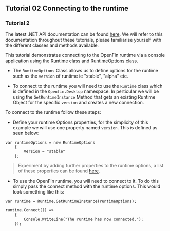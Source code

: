 
## Tutorial 02 Connecting to the runtime

### Tutorial 2

The latest .NET API documentation can be found [here](http://cdn.openfin.co/docs/csharp/latest/OpenfinDesktop/html/F7F260CA.htm).  We will refer to this documentation throughout these tutorials, please familiarise yourself with the different classes and methods available.

This tutorial demonstrates connecting to the OpenFin runtime via a console application using the [Runtime](http://cdn.openfin.co/docs/csharp/latest/OpenfinDesktop/html/A0E038D5.htm) class and [RuntimeOptions](http://cdn.openfin.co/docs/csharp/latest/OpenfinDesktop/html/6A71B701.htm) class.

-  The `RuntimeOptions` Class allows us to define options for the runtime such as the `version` of runtime ie "stable", "alpha" etc.

- To connect to the runtime you will need to use the `Runtime` class which is defined in the `Openfin.Desktop` namespace. In perticular we will be using the `GetRuntimeInstance` Method that gets an existing Runtime Object for the specific `version` and creates a new connection.

To connect to the runtime follow these steps:

- Define your runtime Options properties, for the simplicity of this example we will use one property named `version`.  This is defined as seen below:

```
var runtimeOptions = new RuntimeOptions
    {
        Version = "stable"
    };
```

>Experiment by adding further properties to the runtime options, a list of these properties can be found [here](http://cdn.openfin.co/docs/csharp/latest/OpenfinDesktop/html/44791028.htm). 

- To use the OpenFin runtime, you will need to connect to it.  To do this simply pass the connect method with the runtime options.  This would look something like this:

```
var runtime = Runtime.GetRuntimeInstance(runtimeOptions);

runtime.Connect(() =>
    {
        Console.WriteLine("The runtime has now connected.");
    });

```
